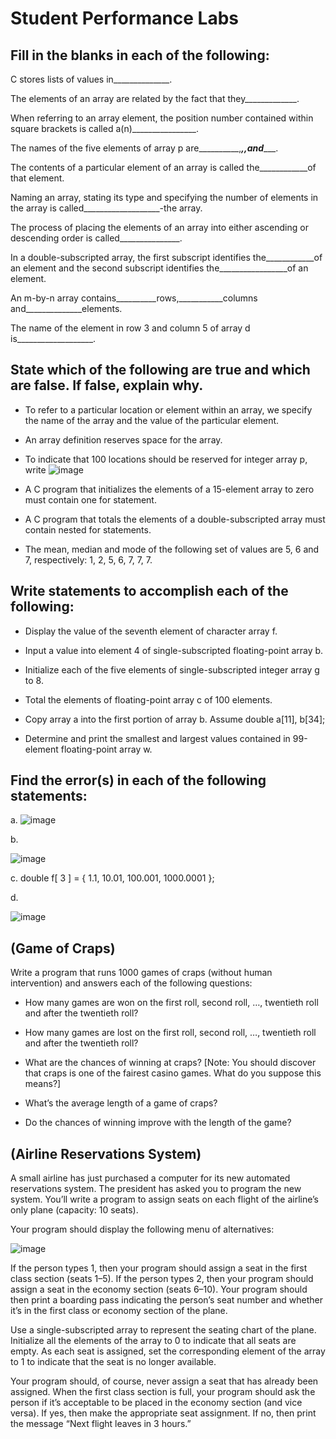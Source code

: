 # Student Performance Labs

##  Fill in the blanks in each of the following:

C stores lists of values in______________.

The elements of an array are related by the fact that they_____________.

When referring to an array element, the position number contained within square brackets is called a(n)________________.

The names of the five elements of array p are__________,_____________,__________,_________and_______________.

The contents of a particular element of an array is called the____________of that element.

Naming an array, stating its type and specifying the number of elements in the array is called___________________-the array.

The process of placing the elements of an array into either ascending or descending order is called_______________.

In a double-subscripted array, the first subscript identifies the____________of an element and the second subscript identifies the_________________of an element.

An m-by-n array contains__________rows,___________columns and______________elements.

The name of the element in row 3 and column 5 of array d is___________________.


## State which of the following are true and which are false. If false, explain why.

* To refer to a particular location or element within an array, we specify the name of the array and the value of the particular element.

* An array definition reserves space for the array.

* To indicate that 100 locations should be reserved for integer array p, write
![image](https://user-images.githubusercontent.com/47218880/66331483-4ba2ba80-e8f8-11e9-9217-43133c74fdee.png)


* A C program that initializes the elements of a 15-element array to zero must contain one for statement.

* A C program that totals the elements of a double-subscripted array must contain nested for statements.

* The mean, median and mode of the following set of values are 5, 6 and 7, respectively: 1, 2, 5, 6, 7, 7, 7.

## Write statements to accomplish each of the following:

* Display the value of the seventh element of character array f.

* Input a value into element 4 of single-subscripted floating-point array b.

* Initialize each of the five elements of single-subscripted integer array g to 8.

* Total the elements of floating-point array c of 100 elements.

* Copy array a into the first portion of array b. Assume double a[11], b[34];

* Determine and print the smallest and largest values contained in 99-element floating-point array w.

## Find the error(s) in each of the following statements:
a.
![image](https://user-images.githubusercontent.com/47218880/66331725-c9ff5c80-e8f8-11e9-8a54-8012bdc671c0.png)

b.

![image](https://user-images.githubusercontent.com/47218880/66331761-dbe0ff80-e8f8-11e9-9bcf-5f57c289cff3.png)

c. double f[ 3 ] = { 1.1, 10.01, 100.001, 1000.0001 };


d.

![image](https://user-images.githubusercontent.com/47218880/66331774-e69b9480-e8f8-11e9-9efc-c7a729c421eb.png)

## (Game of Craps) 
Write a program that runs 1000 games of craps (without human intervention) and answers each of the following questions:

* How many games are won on the first roll, second roll, …, twentieth roll and after the twentieth roll?

* How many games are lost on the first roll, second roll, …, twentieth roll and after the twentieth roll?

* What are the chances of winning at craps? [Note: You should discover that craps is one of the fairest casino games. What do you suppose this means?]

* What’s the average length of a game of craps?

* Do the chances of winning improve with the length of the game?

## (Airline Reservations System)
A small airline has just purchased a computer for its new automated reservations system. The president has asked you to program the new system. You’ll write a program to assign seats on each flight of the airline’s only plane (capacity: 10 seats).

Your program should display the following menu of alternatives:

![image](https://user-images.githubusercontent.com/47218880/66331903-2a8e9980-e8f9-11e9-8408-32f9158f458b.png)

If the person types 1, then your program should assign a seat in the first class section (seats 1–5). If the person types 2, then your program should assign a seat in the economy section (seats 6–10). Your program should then print a boarding pass indicating the person’s seat number and whether it’s in the first class or economy section of the plane.

Use a single-subscripted array to represent the seating chart of the plane. Initialize all the elements of the array to 0 to indicate that all seats are empty. As each seat is assigned, set the corresponding element of the array to 1 to indicate that the seat is no longer available.

Your program should, of course, never assign a seat that has already been assigned. When the first class section is full, your program should ask the person if it’s acceptable to be placed in the economy section (and vice versa). If yes, then make the appropriate seat assignment. If no, then print the message “Next flight leaves in 3 hours.”




